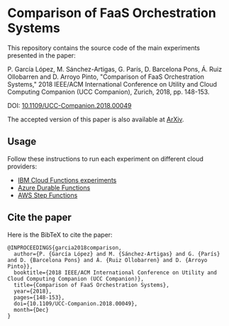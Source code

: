 # Comparison of FaaS Orchestration Systems

This repository contains the source code of the main experiments presented in the paper:

P. García López, M. Sánchez-Artigas, G. París, D. Barcelona Pons, Á. Ruiz Ollobarren and D. Arroyo Pinto, "Comparison of FaaS Orchestration Systems," 2018 IEEE/ACM International Conference on Utility and Cloud Computing Companion (UCC Companion), Zurich, 2018, pp. 148-153.

DOI: [10.1109/UCC-Companion.2018.00049](https://doi.org/10.1109/UCC-Companion.2018.00049)

The accepted version of this paper is also available at [ArXiv](https://arxiv.org/abs/1807.11248).

## Usage

Follow these instructions to run each experiment on different cloud providers:

* [IBM Cloud Functions experiments](ibm_cloud_functions/README.md)
* [Azure Durable Functions](azure_durable_functions/README.md)
* [AWS Step Functions](aws_step_functions/README.md)

## Cite the paper

Here is the BibTeX to cite the paper:

```
@INPROCEEDINGS{garcia2018comparison, 
  author={P. {García López} and M. {Sánchez-Artigas} and G. {París} and D. {Barcelona Pons} and Á. {Ruiz Ollobarren} and D. {Arroyo Pinto}}, 
  booktitle={2018 IEEE/ACM International Conference on Utility and Cloud Computing Companion (UCC Companion)}, 
  title={Comparison of FaaS Orchestration Systems}, 
  year={2018}, 
  pages={148-153}, 
  doi={10.1109/UCC-Companion.2018.00049}, 
  month={Dec}
}
```
